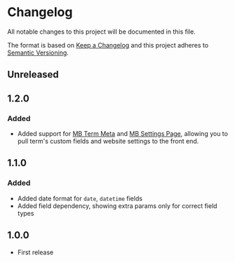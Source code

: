 # Changelog
All notable changes to this project will be documented in this file.

The format is based on [Keep a Changelog](http://keepachangelog.com/en/1.0.0/) and this project adheres to [Semantic Versioning](http://semver.org/spec/v2.0.0.html).

## Unreleased

## 1.2.0
### Added
- Added support for [MB Term Meta](https://metabox.io/plugins/mb-term-meta/) and [MB Settings Page](https://metabox.io/plugins/mb-settings-page/), allowing you to pull term's custom fields and website settings to the front end.

## 1.1.0
### Added
- Added date format for `date`, `datetime` fields
- Added field dependency, showing extra params only for correct field types

## 1.0.0
- First release
